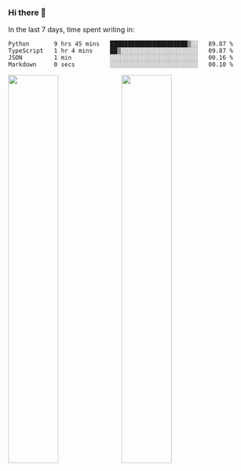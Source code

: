 ### Hi there 👋

In the last 7 days, time spent writing in:

<!--START_SECTION:waka-->

```text
Python       9 hrs 45 mins   ██████████████████████▒░░   89.87 %
TypeScript   1 hr 4 mins     ██▒░░░░░░░░░░░░░░░░░░░░░░   09.87 %
JSON         1 min           ░░░░░░░░░░░░░░░░░░░░░░░░░   00.16 %
Markdown     0 secs          ░░░░░░░░░░░░░░░░░░░░░░░░░   00.10 %
```

<!--END_SECTION:waka-->

<img src="https://wakatime.com/share/@jimtje/5d0c92de-08f8-4a72-8f2f-6a9693d1e318.svg" width=45% height=45%> <img src="https://wakatime.com/share/@jimtje/501498ae-bda5-4da7-a89d-b40bcdd5556d.svg" width=45% height=45%>
